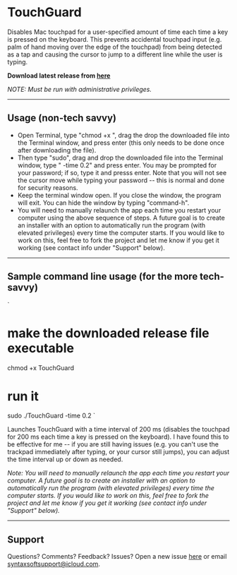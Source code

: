 # TouchGuard

Disables Mac touchpad for a user-specified amount of time each time a key is pressed on the keyboard. This prevents accidental touchpad input (e.g. palm of hand moving over the edge of the touchpad) from being detected as a tap and causing the cursor to jump to a different line while the user is typing.

**Download latest release from [here](https://github.com/thesyntaxinator/TouchGuard/releases)**

*NOTE: Must be run with administrative privileges.*

----------------
## Usage (non-tech savvy)
- Open Terminal, type "chmod +x ", drag the drop the downloaded file into the Terminal window, and press enter (this only needs to be done once after downloading the file).
- Then type "sudo", drag and drop the downloaded file into the Terminal window, type " -time 0.2" and press enter. You may be prompted for your password; if so, type it and presss enter. Note that you will not see the cursor move while typing your password -- this is normal and done for security reasons.
- Keep the terminal window open. If you close the window, the program will exit. You can hide the window by typing "command-h".
- You will need to manually relaunch the app each time you restart your computer using the above sequence of steps. A future goal is to create an installer with an option to automatically run the program (with elevated privileges) every time the computer starts. If you would like to work on this, feel free to fork the project and let me know if you get it working (see contact info under "Support" below).

------------------
## Sample command line usage (for the more tech-savvy)
`
# make the downloaded release file executable
chmod +x TouchGuard
# run it
sudo ./TouchGuard -time 0.2
`

Launches TouchGuard with a time interval of 200 ms (disables the touchpad for 200 ms each time a key is pressed on the keyboard). I have found this to be effective for me -- if you are still having issues (e.g. you can't use the trackpad immediately after typing, or your cursor still jumps), you can adjust the time interval up or down as needed.

*Note: You will need to manually relaunch the app each time you restart your computer. A future goal is to create an installer with an option to automatically run the program (with elevated privileges) every time the computer starts. If you would like to work on this, feel free to fork the project and let me know if you get it working (see contact info under "Support" below).*

----------------
## Support
Questions? Comments? Feedback? Issues? Open a new issue [here](https://github.com/thesyntaxinator/TouchGuard/issues) or email syntaxsoftsupport@icloud.com.

